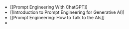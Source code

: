 * [[Prompt Engineering With ChatGPT]]
* [[Introduction to Prompt Engineering for Generative AI]]
* [[Prompt Engineering: How to Talk to the AIs]]
* 